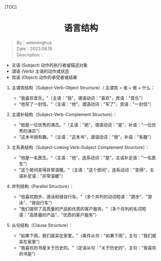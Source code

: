 [TOC]

<h1 align="center">语言结构</h1>

> By：weimenghua  
> Date：2023.08.19  
> Description：  



- 主语 (Subject) 动作的执行者或描述对象
- 谓语 (Verb) 主语的动作或状态
- 宾语 (Object) 动作的承受者或结果

1. 主谓宾结构（Subject-Verb-Object Structure）/ 主谓宾 = 谁 + 做 + 什么：

    - "我喜欢音乐。"（主语："我"，谓语动词："喜欢"，宾语："音乐"）
    - "他写了一封信。"（主语："他"，谓语动词："写了"，宾语："一封信"）

2. 主谓补结构（Subject-Verb-Complement Structure）：

    - "她是一位优秀的演员。"（主语："她"，谓语动词："是"，补语："一位优秀的演员"）
    - "这本书很有趣。"（主语："这本书"，谓语动词："很"，补语："有趣"）

3. 主系表结构（Subject-Linking Verb-Subject Complement Structure）：

    - "他是一名医生。"（主语："他"，连系动词："是"，主语补足语："一名医生"）
    - "这个房间变得非常温暖。"（主语："这个房间"，连系动词："变得"，主语补足语："非常温暖"）

4. 并列结构（Parallel Structure）：

    - "他喜欢跑步、游泳和骑自行车。"（多个并列的动词短语："跑步"、"游泳"、"骑自行车"）
    - "我们提供了高质量的产品和优质的客户服务。"（多个并列的名词短语："高质量的产品"、"优质的客户服务"）

5. 从句结构（Clause Structure）：

    - "如果下雨，我们就呆在家里。"（条件从句："如果下雨"，主句："我们就呆在家里"）
    - "我喜欢的书是关于历史的。"（定语从句："关于历史的"，主句："我喜欢的书是"）

